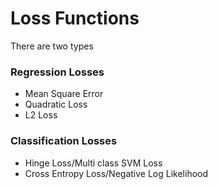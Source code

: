 # Loss Functions

There are two types

### Regression Losses
- Mean Square Error
- Quadratic Loss
- L2 Loss

### Classification Losses
- Hinge Loss/Multi class SVM Loss
- Cross Entropy Loss/Negative Log Likelihood